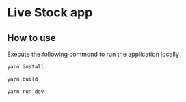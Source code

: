 # Live Stock app

## How to use

Execute the following commond to run the application locally

```bash
yarn install 

yarn build 

yarn run dev
```
